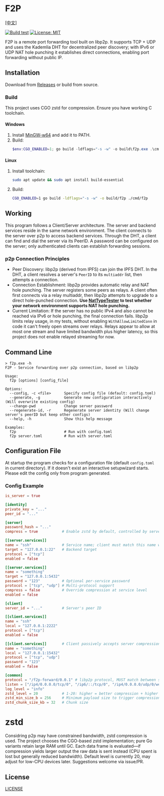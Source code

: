 # F2P

[[中文]](README_zh-cn.md)

[![Build test](https://github.com/Hexrotor/f2p/actions/workflows/testBuild.yml/badge.svg)](https://github.com/Hexrotor/f2p/actions/workflows/testBuild.yml) [![License: MIT](https://img.shields.io/badge/License-MIT-yellow.svg)](LICENSE)

F2P is a remote port forwarding tool built on libp2p. It supports TCP + UDP and uses the Kademlia DHT for decentralized peer discovery; with IPv6 or UDP NAT hole punching it establishes direct connections, enabling port forwarding without public IP.

## Installation

Download from [Releases](https://github.com/Hexrotor/f2p/releases) or build from source.

### Build

This project uses CGO zstd for compression. Ensure you have working C toolchain.

#### Windows
1. Install [MinGW-w64](https://www.mingw-w64.org/) and add it to PATH.
2. Build:
   ```powershell
   $env:CGO_ENABLED=1; go build -ldflags="-s -w" -o build\f2p.exe .\cmd\f2p
   ```

#### Linux
1. Install toolchain:
   ```bash
   sudo apt update && sudo apt install build-essential
   ```
2. Build:
   ```bash
   CGO_ENABLED=1 go build -ldflags="-s -w" -o build/f2p ./cmd/f2p
   ```

## Working

This program follows a Client/Server architecture. The server and backend services reside in the same network environment. The client connects to the server over p2p to access backend services. Through the DHT, a client can find and dial the server via its PeerID. A password can be configured on the server; only authenticated clients can establish forwarding sessions.

### p2p Connection Principles

- Peer Discovery: libp2p (derived from IPFS) can join the IPFS DHT. In the DHT, a client resolves a server's `PeerID` to its `multiaddr` list, then attempts a connection.
- Connection Establishment: libp2p provides automatic relay and NAT hole punching. The server registers some peers as relays. A client often first connects via a relay multiaddr, then libp2p attempts to upgrade to a direct hole-punched connection. **Use [NatTypeTester](https://github.com/HMBSbige/NatTypeTester) to test whether your network environment supports NAT hole punching.**
- Current Limitation: If the server has no public IPv4 and also cannot be reached via IPv6 or hole punching, the final connection fails. libp2p limits relay usage, in my tests, without enabling `WithAllowLimitedConn` in code it can't freely open streams over relays. Relays appear to allow at most one stream and have limited bandwidth plus higher latency, so this project does not enable relayed streaming for now.

## Command Line

```
> f2p.exe -h
F2P - Service forwarding over p2p connection, based on libp2p

Usage:
  f2p [options] [config_file]

Options:
  --config, -c <file>      Specify config file (default: config.toml)
  --generate, -g           Generate new configuration interactively (Will overwrite existing config)
  --change-pwd             Change server password
  --regenerate-id, -r      Regenerate server identity (Will change server's peerID but keep other configs)
  --help, -h               Show this help message

Examples:
  f2p                      # Run with config.toml
  f2p server.toml          # Run with server.toml
```

## Configuration File

At startup the program checks for a configuration file (default `config.toml` in current directory). If it doesn't exist an interactive setupwizard starts. Please edit the config only from program generated.

### Config Example

```toml
is_server = true

[identity]
private_key = "..."
peer_id = "..."

[server]
password_hash = "..."
compress = true           # Enable zstd by default, controlled by server-side

[[server.services]]
name = "ssh"              # Service name; client must match this name with server
target = "127.0.0.1:22"   # Backend target
protocol = ["tcp"]
enabled = false

[[server.services]]
name = "something"
target = "127.0.0.1:5432"
password = "123"          # Optional per-service password
protocol = ["tcp", "udp"] # Multi-protocol support
compress = false          # Override compression at service level
enabled = false

[client]
server_id = "..."         # Server's peer ID

[[client.services]]
name = "ssh"
local = "127.0.0.1:2222"
protocol = ["tcp"]
enabled = false

[[client.services]]       # Client passively accepts server compression settings, no selection for now
name = "something"
local = "127.0.0.1:15432"
protocol = ["tcp", "udp"]
password = "123"
enabled = false

[common]
protocol = "/f2p-forward/0.0.1" # libp2p protocol, MUST match between server and client
listen = ["/ip4/0.0.0.0/tcp/0", "/ip6/::/tcp/0", "/ip4/0.0.0.0/udp/0/webrtc-direct", "/ip4/0.0.0.0/udp/0/quic-v1", "/ip4/0.0.0.0/udp/0/quic-v1/webtransport", "/ip6/::/udp/0/webrtc-direct", "/ip6/::/udp/0/quic-v1", "/ip6/::/udp/0/quic-v1/webtransport"]
log_level = "info"
zstd_level = 20           # 1-20: higher = better compression + higher CPU
zstd_min_size_b = 256     # Minimum payload size to trigger compression
zstd_chunk_size_kb = 32   # Chunk size
```

# zstd

Considring p2p may have constrained bandwidth, zstd compression is used. The project chooses the CGO-based zstd implementation; pure Go variants retain large RAM until GC. Each data frame is evaluated—if compression yields larger output the raw data is sent instead (CPU spent is lost but generally reduced bandwidth). Default level is currently 20, may adjust for low-CPU devices later. Suggestions welcome via issue/PR.

## License

[LICENSE](LICENSE)
